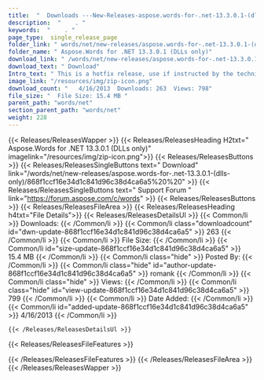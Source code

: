 ```yaml
---
title:  "  Downloads ---New-Releases-aspose.words-for-.net-13.3.0.1-(dlls-only) . " 
description:  "    . " 
keywords:  "    . " 
page_type:  single_release_page
folder_link: " words/net/new-releases/aspose.words-for-.net-13.3.0.1-(dlls-only)/"
folder_name: " Aspose.Words for .NET 13.3.0.1 (DLLs only)"
download_link: " /words/net/new-releases/aspose.words-for-.net-13.3.0.1-(dlls-only)/868f1ccf16e34d1c841d96c38d4ca6a5"
download_text: " Download"
Intro_text: " This is a hotfix release, use if instructed by the technical support. Aspose.Wor..."
image_link: "/resources/img/zip-icon.png"
download_count: "   4/16/2013  Downloads: 263  Views: 798"
file_size: "  File Size: 15.4 MB "
parent_path: "words/net"
section_parent_path: "words/net"
weight: 228 
---
```


{{< Releases/ReleasesWapper >}}
  {{< Releases/ReleasesHeading H2txt=" Aspose.Words for .NET 13.3.0.1 (DLLs only)" imagelink="/resources/img/zip-icon.png">}}
  {{< Releases/ReleasesButtons >}}
    {{< Releases/ReleasesSingleButtons text=" Download" link="/words/net/new-releases/aspose.words-for-.net-13.3.0.1-(dlls-only)/868f1ccf16e34d1c841d96c38d4ca6a5%20%20" >}}
    {{< Releases/ReleasesSingleButtons text=" Support Forum " link="https://forum.aspose.com/c/words" >}}
  {{< Releases/ReleasesButtons >}}
  {{< Releases/ReleasesFileArea >}}
    {{< Releases/ReleasesHeading h4txt="File Details">}}
    {{< Releases/ReleasesDetailsUl >}}
            {{< Common/li  >}} Downloads: {{< /Common/li >}} 
      {{< Common/li class="downloadcount" id="dwn-update-868f1ccf16e34d1c841d96c38d4ca6a5" >}} 263 {{< /Common/li >}} 
      {{< Common/li  >}} File Size: {{< /Common/li >}} 
      {{< Common/li id="size-update-868f1ccf16e34d1c841d96c38d4ca6a5" >}} 15.4 MB {{< /Common/li >}} 
      {{< Common/li  class="hide" >}} Posted By: {{< /Common/li >}} 
      {{< Common/li class="hide" id="author-update-868f1ccf16e34d1c841d96c38d4ca6a5" >}} romank {{< /Common/li >}} 
      {{< Common/li class="hide"  >}} Views: {{< /Common/li >}} 
      {{< Common/li class="hide" id="view-update-868f1ccf16e34d1c841d96c38d4ca6a5" >}} 799 {{< /Common/li >}} 
      {{< Common/li  >}} Date Added: {{< /Common/li >}} 
      {{< Common/li id="added-update-868f1ccf16e34d1c841d96c38d4ca6a5" >}} 4/16/2013 {{< /Common/li >}} 

    {{< /Releases/ReleasesDetailsUl >}}

  {{< Releases/ReleasesFileFeatures >}}
      
  {{< /Releases/ReleasesFileFeatures >}}
 {{< /Releases/ReleasesFileArea >}}
{{< /Releases/ReleasesWapper >}}


